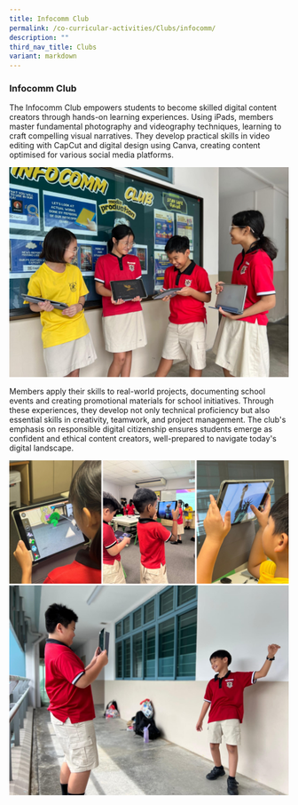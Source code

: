 ```yaml
---
title: Infocomm Club
permalink: /co-curricular-activities/Clubs/infocomm/
description: ""
third_nav_title: Clubs
variant: markdown
---
```

### Infocomm Club

The Infocomm Club empowers students to become skilled digital content creators through hands-on learning experiences. Using iPads, members master fundamental photography and videography techniques, learning to craft compelling visual narratives. They develop practical skills in video editing with CapCut and digital design using Canva, creating content optimised for various social media platforms. 

![](/images/2025/Infocomm_5.jpg)

Members apply their skills to real-world projects, documenting school events and creating promotional materials for school initiatives. Through these experiences, they develop not only technical proficiency but also essential skills in creativity, teamwork, and project management. The club's emphasis on responsible digital citizenship ensures students emerge as confident and ethical content creators, well-prepared to navigate today's digital landscape.

![](/images/2025/Infocomm01.jpg)
![](/images/2025/Infocomm_4.jpg)